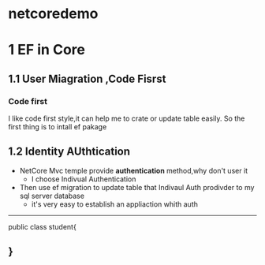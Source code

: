 # netcoredemo

1 EF in Core
===========
1.1 User Miagration ,Code Fisrst
---------------
 ### Code first ###
 I like code first style,it can help me to crate or update table easily.
 So the first thing is to intall ef pakage
 
 1.2 Identity AUthtication
 --------------------------
 * NetCore Mvc temple provide __authentication__ method,why don't user it
      * I choose Indivual Authentication
  * Then use ef migration to update table that Indivaul Auth prodivder to my sql server database
     * it's very easy to establish an appliaction whith auth 
 
 ---
 public class student{

}
 ---
 
